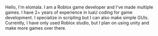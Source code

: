 Hello, I'm elomala. I am a Roblox game developer and I've made multiple games. I have 2+ years of experience in luaU coding for game development.
I specialize in scripting but I can also make simple GUIs. 
Currently, I have only used Roblox studio, but I plan on using unity and make more games over there.
